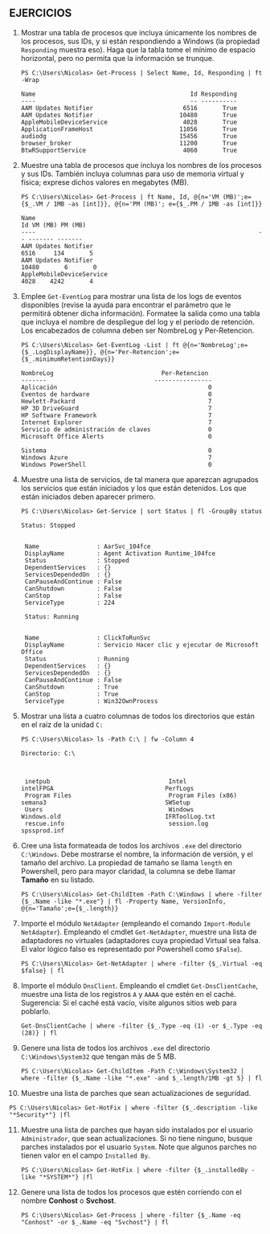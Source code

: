 ## EJERCICIOS
1. Mostrar una tabla de procesos que incluya únicamente los nombres de los
   procesos, sus IDs, y si están respondiendo a Windows (la propiedad
   ``Responding`` muestra eso). Haga que la tabla tome el mínimo de espacio
   horizontal, pero no permita que la información se trunque.
   ```console
   PS C:\Users\Nicolas> Get-Process | Select Name, Id, Responding | ft -Wrap
   ```
   ```
   Name                                           Id Responding
   ----                                           -- ----------
   AAM Updates Notifier                         6516       True
   AAM Updates Notifier                        10480       True
   AppleMobileDeviceService                     4028       True
   ApplicationFrameHost                        11056       True
   audiodg                                     15456       True
   browser_broker                              11200       True
   BtwRSupportService                           4060       True
   ``` 
2. Muestre una tabla de procesos que incluya los nombres de los procesos y sus
   IDs. También incluya columnas para uso de memoria virtual y física;
   exprese dichos valores en megabytes (MB).
   ```console
   PS C:\Users\Nicolas> Get-Process | ft Name, Id, @{n='VM (MB)';e={$_.VM / 1MB -as [int]}}, @{n='PM (MB)'; e={$_.PM / 1MB -as [int]}}
   ```
   ```
   Name                                                              Id VM (MB) PM (MB)
   ----                                                              -- ------- -------
   AAM Updates Notifier                                            6516     134       5
   AAM Updates Notifier                                           10480       6       0
   AppleMobileDeviceService                                        4028    4242       4
   ```
3. Emplee ``Get-EventLog`` para mostrar una lista de los logs de eventos
   disponibles (revise la ayuda para encontrar el parámetro que le permitirá
   obtener dicha información). Formatee la salida como una tabla que incluya
   el nombre de despliegue del log y el período de retención. Los encabezados
   de columna deben ser NombreLog y Per-Retencion.
   ```console
   PS C:\Users\Nicolas> Get-EventLog -List | ft @{n='NombreLog';e={$_.LogDisplayName}}, @{n='Per-Retencion';e={$_.minimumRetentionDays}}
   ```
   ```
   NombreLog                              Per-Retencion
   -------                              ----------------
   Aplicación                                          0
   Eventos de hardware                                 0
   Hewlett-Packard                                     7
   HP 3D DriveGuard                                    7
   HP Software Framework                               7
   Internet Explorer                                   7
   Servicio de administración de claves                0
   Microsoft Office Alerts                             0
                                                     
   Sistema                                             0
   Windows Azure                                       7
   Windows PowerShell                                  0
   ```

4. Muestre una lista de servicios, de tal manera que aparezcan agrupados los
   servicios que están iniciados y los que están detenidos. Los que están
   iniciados deben aparecer primero.
   ```console
   PS C:\Users\Nicolas> Get-Service | sort Status | fl -GroupBy status
   ```
   ```
   Status: Stopped


    Name                : AarSvc_104fce
    DisplayName         : Agent Activation Runtime_104fce
    Status              : Stopped
    DependentServices   : {}
    ServicesDependedOn  : {}
    CanPauseAndContinue : False
    CanShutdown         : False
    CanStop             : False
    ServiceType         : 224

    Status: Running


    Name                : ClickToRunSvc
    DisplayName         : Servicio Hacer clic y ejecutar de Microsoft Office
    Status              : Running
    DependentServices   : {}
    ServicesDependedOn  : {}
    CanPauseAndContinue : False
    CanShutdown         : True
    CanStop             : True
    ServiceType         : Win32OwnProcess
   ```

5. Mostrar una lista a cuatro columnas de todos los directorios que están en
   el raíz de la unidad ``C:``
   ```console
   PS C:\Users\Nicolas> ls -Path C:\ | fw -Column 4
   ```
   ```
   Directorio: C:\



    inetpub                                 Intel                                   intelFPGA                               PerfLogs                               
    Program Files                           Program Files (x86)                     semana3                                 SWSetup                                
    Users                                   Windows                                 Windows.old                             IFRToolLog.txt                         
    rescue.info                             session.log                             spssprod.inf                                        
   ```

6. Cree una lista formateada de todos los archivos ``.exe`` del directorio
   ``C:\Windows``. Debe mostrarse el nombre, la información de versión, y el
   tamaño del archivo. La propiedad de tamaño se llama ``length`` en Powershell,
   pero para mayor claridad, la columna se debe llamar **Tamaño** en su listado.
   ```console
   PS C:\Users\Nicolas> Get-ChildItem -Path C:\Windows | where -filter {$_.Name -like "*.exe"} | fl -Property Name, VersionInfo, @{n='Tamaño';e={$_.length}}
   ```


7. Importe el módulo ``NetAdapter`` (empleando el comando ``Import-Module
   NetAdapter``).
   Empleando el cmdlet ``Get-NetAdapter``, muestre una lista de adaptadores no
   virtuales (adaptadores cuya propiedad Virtual sea falsa. El valor lógico
   falso es representado por Powershell como ``$False``).
   ```console
   PS C:\Users\Nicolas> Get-NetAdapter | where -filter {$_.Virtual -eq $false} | fl
   ```


8. Importe el módulo ``DnsClient``. Empleando el cmdlet ``Get-DnsClientCache``,
   muestre una lista de los registros ``A`` y ``AAAA`` que estén en el caché.
   Sugerencia: Si el caché está vacío, visite algunos sitios web para poblarlo.
   ```console
   Get-DnsClientCache | where -filter {$_.Type -eq (1) -or $_.Type -eq (28)} | fl
   ```


9. Genere una lista de todos los archivos ``.exe`` del directorio
   ``C:\Windows\System32`` que tengan más de 5 MB.
   ```console
   PS C:\Users\Nicolas> Get-ChildItem -Path C:\Windows\System32 | where -filter {$_.Name -like "*.exe" -and $_.length/1MB -gt 5} | fl
   ```


10. Muestre una lista de parches que sean actualizaciones de seguridad.
   ```console
   PS C:\Users\Nicolas> Get-HotFix | where -filter {$_.description -like "*Security*"} |fl
   ```


11. Muestre una lista de parches que hayan sido instalados por el
    usuario ``Administrador``, que sean actualizaciones. Si no tiene ninguno,
    busque parches instalados por el usuario ``System``. Note que algunos parches
    no tienen valor en el campo ``Installed By``.
    ```console
    PS C:\Users\Nicolas> Get-HotFix | where -filter {$_.installedBy -like "*SYSTEM*"} |fl
    ```


12. Genere una lista de todos los procesos que estén corriendo con el nombre
    **Conhost** o **Svchost**.
    ```console
    PS C:\Users\Nicolas> Get-Process | where -filter {$_.Name -eq "Conhost" -or $_.Name -eq "Svchost"} | fl
    ```
  
